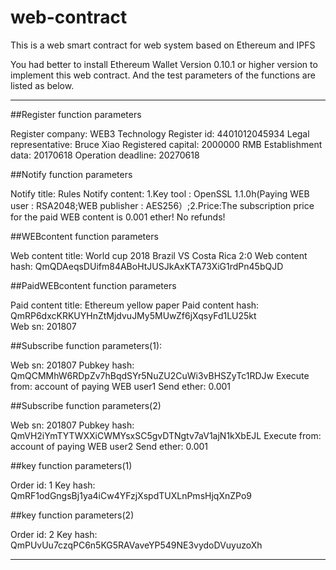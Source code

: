# web-contract
This is a web smart contract for web system based on Ethereum and IPFS

You had better to install Ethereum Wallet Version 0.10.1 or higher version to implement this web contract.
And the test parameters of the functions are listed as below.

*********************************************************
##Register function parameters

Register company: WEB3 Technology
Register id: 4401012045934
Legal representative: Bruce Xiao
Registered capital: 2000000 RMB
Establishment data: 20170618
Operation deadline: 20270618


##Notify function parameters

Notify title: Rules
Notify content: 1.Key tool : OpenSSL 1.1.0h(Paying WEB user : RSA2048;WEB publisher : AES256）;2.Price:The subscription price for the paid WEB content is 0.001 ether! No refunds!


##WEBcontent function parameters

Web content title: World cup 2018 Brazil VS Costa Rica 2:0
Web content hash: QmQDAeqsDUifm84ABoHtJUSJkAxKTA73XiG1rdPn45bQJD   



##PaidWEBcontent function parameters

Paid content title: Ethereum yellow paper
Paid content hash: QmRP6dxcKRKUYHnZtMjdvuJMy5MUwZf6jXqsyFd1LU25kt   
Web sn: 201807

##Subscribe function parameters(1):

Web sn: 201807
Pubkey hash: QmQCMMhW6RDpZv7hBqdSYr5NuZU2CuWi3vBHSZyTc1RDJw
Execute from: account of paying WEB user1
Send ether: 0.001

##Subscribe function parameters(2)

Web sn: 201807
Pubkey hash: QmVH2iYmTYTWXXiCWMYsxSC5gvDTNgtv7aV1ajN1kXbEJL
Execute from: account of paying WEB user2
Send ether: 0.001

##key function parameters(1)

Order id: 1
Key hash: QmRF1odGngsBj1ya4iCw4YFzjXspdTUXLnPmsHjqXnZPo9

##key function parameters(2)

Order id: 2
Key hash: QmPUvUu7czqPC6n5KG5RAVaveYP549NE3vydoDVuyuzoXh

*********************************************************
